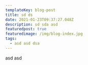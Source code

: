 ```yaml
---
templateKey: blog-post
title: sd ds
date: 2021-01-23T09:37:27.048Z
description: sd sda asd
featuredpost: true
featuredimage: /img/blog-index.jpg
tags:
  - asd asd dsa
---
```

asd asd